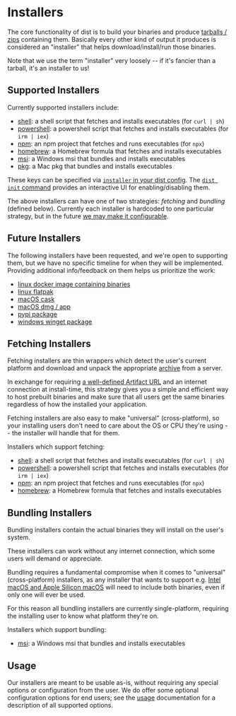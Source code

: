 # Installers

The core functionality of dist is to build your binaries and produce [tarballs / zips][archives] containing them. Basically every other kind of output it produces is considered an "installer" that helps download/install/run those binaries.

Note that we use the term "installer" very loosely -- if it's fancier than a tarball, it's an installer to us!


## Supported Installers

Currently supported installers include:

* [shell][]: a shell script that fetches and installs executables (for `curl | sh`)
* [powershell][]: a powershell script that fetches and installs executables (for `irm | iex`)
* [npm][]: an npm project that fetches and runs executables (for `npx`)
* [homebrew][]: a Homebrew formula that fetches and installs executables
* [msi][]: a Windows msi that bundles and installs executables
* [pkg][]: a Mac pkg that bundles and installs executables

These keys can be specified via [`installer` in your dist config][config-installers]. The [`dist init` command][init] provides an interactive UI for enabling/disabling them.

The above installers can have one of two strategies: *fetching* and *bundling* (defined below). Currently each installer is hardcoded to one particular strategy, but in the future [we may make it configurable][issue-unlock-installers].


## Future Installers

The following installers have been requested, and we're open to supporting them, but we have no specific timeline for when they will be implemented. Providing additional info/feedback on them helps us prioritize the work:

* [linux docker image containing binaries](https://github.com/axodotdev/cargo-dist/issues/365)
* [linux flatpak](https://github.com/axodotdev/cargo-dist/issues/25)
* [macOS cask](https://github.com/axodotdev/cargo-dist/issues/309)
* [macOS dmg / app](https://github.com/axodotdev/cargo-dist/issues/24)
* [pypi package](https://github.com/axodotdev/cargo-dist/issues/86)
* [windows winget package](https://github.com/axodotdev/cargo-dist/issues/87)



## Fetching Installers

Fetching installers are thin wrappers which detect the user's current platform and download and unpack the appropriate [archive][archives] from a server.

In exchange for requiring [a well-defined Artifact URL][artifact-url] and an internet connection at install-time, this strategy gives you a simple and efficient way to host prebuilt binaries and make sure that all users get the same binaries regardless of how the installed your application.

Fetching installers are also easy to make "universal" (cross-platform), so your installing users don't need to care about the OS or CPU they're using -- the installer will handle that for them.

Installers which support fetching:

* [shell][]: a shell script that fetches and installs executables (for `curl | sh`)
* [powershell][]: a powershell script that fetches and installs executables (for `irm | iex`)
* [npm][]: an npm project that fetches and runs executables (for `npx`)
* [homebrew][]: a Homebrew formula that fetches and installs executables


## Bundling Installers

Bundling installers contain the actual binaries they will install on the user's system.

These installers can work without any internet connection, which some users will demand or appreciate.

Bundling requires a fundamental compromise when it comes to "universal" (cross-platform) installers, as any installer that wants to support e.g. [Intel macOS and Apple Silicon macOS][issue-macos-universal] will need to include both binaries, even if only one will ever be used.

For this reason all bundling installers are currently single-platform, requiring the installing user to know what platform they're on.

Installers which support bundling:

* [msi][]: a Windows msi that bundles and installs executables


## Usage

Our installers are meant to be usable as-is, without requiring any special options or configuration from the user. We do offer some optional configuration options for end users; see the [usage][] documentation for a description of all supported options.


[config-installers]: ../reference/config.md#installers

[issue-unlock-installers]: https://github.com/axodotdev/cargo-dist/issues/450
[issue-info-install]: https://github.com/axodotdev/cargo-dist/issues/72
[issue-macos-universal]: https://github.com/axodotdev/cargo-dist/issues/77

[shell]: ./shell.md
[powershell]: ./powershell.md
[msi]: ./msi.md
[npm]: ./npm.md
[homebrew]: ./homebrew.md
[pkg]: ./pkg.md
[usage]: ./usage.md

[archives]: ../artifacts/archives.md
[artifact-url]: ../reference/artifact-url.md
[init]: ../reference/cli.md#dist-init
